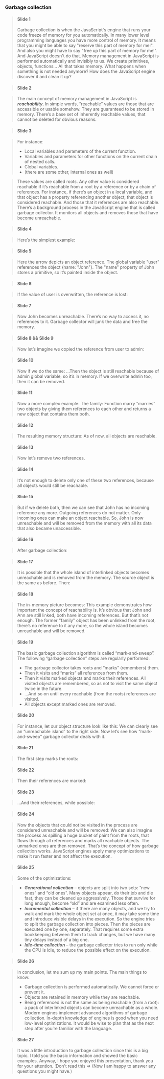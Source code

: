### Garbage collection

> #### Slide 1
> Garbage collection is when the JavaScript's engine that runs your code freeze of memory for you automatically. In many lower level programming languages you have more control of memory. It means that you might be able to say "reserve this part of memory for me!". And also you might have to say "free up this part of memory for me!". And JavaScript doesn't do that. 
> Memory management in JavaScript is performed automatically and invisibly to us. We create primitives, objects, functions… All that takes memory.
> What happens when something is not needed anymore? How does the JavaScript engine discover it and clean it up?

> #### Slide 2

> The main concept of memory management in JavaScript is ***reachability***.
> In simple words, “reachable” values are those that are accessible or usable somehow. They are guaranteed to be stored in memory.
> There’s a base set of inherently reachable values, that cannot be deleted for obvious reasons.

> #### Slide 3

> For instance:
> * Local variables and parameters of the current function.
> * Variables and parameters for other functions on the current chain of nested calls.
> * Global variables.
> * (there are some other, internal ones as well)

> These values are called roots.
> Any other value is considered reachable if it’s reachable from a root by a reference or by a chain of references.
> For instance, if there’s an object in a local variable, and that object has a property referencing another object, that object is considered reachable. And those that it references are also reachable. 
> There’s a background process in the JavaScript engine that is called garbage collector. It monitors all objects and removes those that have become unreachable.

> #### Slide 4

> Here’s the simplest example:

> #### Slide 5

> Here the arrow depicts an object reference. The global variable "user" references the object {name: "John"}. The "name" property of John stores a primitive, so it’s painted inside the object.

> #### Slide 6

> If the value of user is overwritten, the reference is lost:

> #### Slide 7

> Now John becomes unreachable. There’s no way to access it, no references to it. Garbage collector will junk the data and free the memory.

> #### Slide 8 && Slide 9

> Now let’s imagine we copied the reference from user to admin:

> #### Slide 10

> Now if we do the same:
> …Then the object is still reachable because of admin global variable, so it’s in memory. If we overwrite admin too, then it can be removed.

> #### Slide 11

> Now a more complex example. The family:
> Function marry “marries” two objects by giving them references to each other and returns a new object that contains them both.

> #### Slide 12

> The resulting memory structure:
> As of now, all objects are reachable.

> #### Slide 13

> Now let’s remove two references.

> #### Slide 14

> It’s not enough to delete only one of these two references, because all objects would still be reachable.

> #### Slide 15

> But if we delete both, then we can see that John has no incoming reference any more.
> Outgoing references do not matter. Only incoming ones can make an object reachable. So, John is now unreachable and will be removed from the memory with all its data that also became unaccessible.

> #### Slide 16

> After garbage collection:

> #### Slide 17

> It is possible that the whole island of interlinked objects becomes unreachable and is removed from the memory.
> The source object is the same as before. Then:

> #### Slide 18

> The in-memory picture becomes:
> This example demonstrates how important the concept of reachability is.
> It’s obvious that John and Ann are still linked, both have incoming references. But that’s not enough.
> The former "family" object has been unlinked from the root, there’s no reference to it any more, so the whole island becomes unreachable and will be removed.

> #### Slide 19

> The basic garbage collection algorithm is called “mark-and-sweep”.
> The following “garbage collection” steps are regularly performed:
> * The garbage collector takes roots and “marks” (remembers) them.
> * Then it visits and “marks” all references from them.
> * Then it visits marked objects and marks their references. All visited objects are remembered, so as not to visit the same object twice in the future.
> * …And so on until every reachable (from the roots) references are visited.
> * All objects except marked ones are removed.

> #### Slide 20

> For instance, let our object structure look like this:
> We can clearly see an “unreachable island” to the right side. Now let’s see how “mark-and-sweep” garbage collector deals with it.

> #### Slide 21

> The first step marks the roots:

> #### Slide 22

> Then their references are marked:

> #### Slide 23

> …And their references, while possible:

> #### Slide 24

> Now the objects that could not be visited in the process are considered unreachable and will be removed:
> We can also imagine the process as spilling a huge bucket of paint from the roots, that flows through all references and marks all reachable objects. The unmarked ones are then removed.
> That’s the concept of how garbage collection works. JavaScript engines apply many optimizations to make it run faster and not affect the execution.

> #### Slide 25

> Some of the optimizations:

> * ***Generational collection*** – objects are split into two sets: “new ones” and “old ones”. Many objects appear, do their job and die fast, they can be cleaned up aggressively. Those that survive for long enough, become “old” and are examined less often.
> * ***Incremental collection*** – if there are many objects, and we try to walk and mark the whole object set at once, it may take some time and introduce visible delays in the execution. So the engine tries to split the garbage collection into pieces. Then the pieces are executed one by one, separately. That requires some extra bookkeeping between them to track changes, but we have many tiny delays instead of a big one.
> * ***Idle-time collection*** – the garbage collector tries to run only while the CPU is idle, to reduce the possible effect on the execution.

> #### Slide 26

> In conclusion, let me sum up my main points.
> The main things to know:
> * Garbage collection is performed automatically. We cannot force or prevent it.
> * Objects are retained in memory while they are reachable.
> * Being referenced is not the same as being reachable (from a root): a pack of interlinked objects can become unreachable as a whole.
> Modern engines implement advanced algorithms of garbage collection.
> In-depth knowledge of engines is good when you need low-level optimizations. It would be wise to plan that as the next step after you’re familiar with the language.

> #### Slide 27

> It was a little introduction to garbage collection since this is a big topic. I told you the basic information and showed the basic examples. Anyway,  I hope you enjoyed this presentation, thank you for your attention. !Don't read this => (Now I am happy to answer any questions you might have.)
